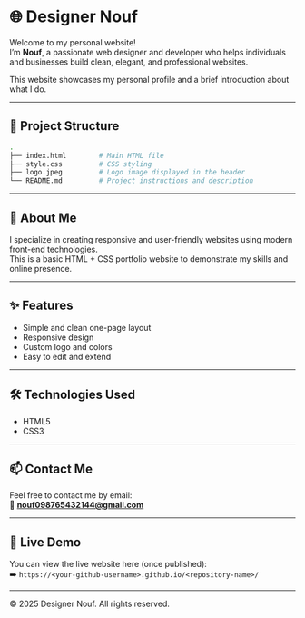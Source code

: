 

# 🌐 Designer Nouf

Welcome to my personal website!  
I’m **Nouf**, a passionate web designer and developer who helps individuals and businesses build clean, elegant, and professional websites.

This website showcases my personal profile and a brief introduction about what I do.

---

## 📁 Project Structure

```bash
.
├── index.html        # Main HTML file
├── style.css         # CSS styling
├── logo.jpeg         # Logo image displayed in the header
└── README.md         # Project instructions and description
```

---

## 🧠 About Me

I specialize in creating responsive and user-friendly websites using modern front-end technologies.  
This is a basic HTML + CSS portfolio website to demonstrate my skills and online presence.

---

## ✨ Features

- Simple and clean one-page layout
- Responsive design
- Custom logo and colors
- Easy to edit and extend

---

## 🛠 Technologies Used

- HTML5
- CSS3

---

## 📫 Contact Me

Feel free to contact me by email:  
📧 **nouf098765432144@gmail.com**

---

## 🔗 Live Demo

You can view the live website here (once published):  
➡️ `https://<your-github-username>.github.io/<repository-name>/`

---

© 2025 Designer Nouf. All rights reserved.
